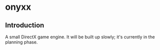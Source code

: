 # onyxx

## Introduction

A small DirectX game engine. It will be built up slowly; it's currently in the planning phase.
